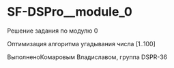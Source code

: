 # SF-DSPro__module_0
Решение задания по модулю 0

Оптимизация алгоритма угадывания числа [1..100]

ВыполненоКомаровым Владиславом, группа DSPR-36
